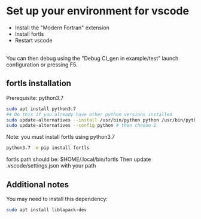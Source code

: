 # Set up your environment for vscode
* Install the "Modern Fortran" extension
* Install fortls
* Restart vscode
<br>
You can then debug using the "Debug CI_gen in example/test" launch configuration or pressing F5.

## fortls installation
Prerequisite: python3.7
```sh
sudo apt install python3.7
## Do this if you already have other python versions installed
sudo update-alternatives --install /usr/bin/python python /usr/bin/python3.7 1
sudo update-alternatives --config python # then choose 1
```
Note: you must install fortls using python3.7
```sh
python3.7 -m pip install fortls
```
fortls path should be: $HOME/.local/bin/fortls
Then update .vscode/settings.json with your path

## Additional notes
You may need to install this dependency:
```sh
sudo apt install liblapack-dev
```